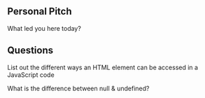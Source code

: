 ## Personal Pitch

What led you here today?

## Questions

List out the different ways an HTML element can be accessed in a JavaScript code

What is the difference between null & undefined?
